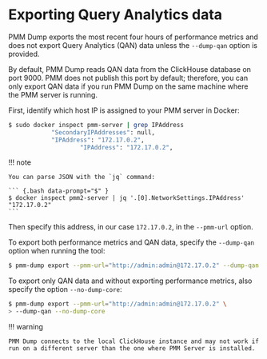 # Exporting Query Analytics data

PMM Dump exports the most recent four hours of performance metrics and does not export Query Analytics (QAN) data unless the `--dump-qan` option is provided.

By default, PMM Dump reads QAN data from the ClickHouse database on port 9000. PMM does not publish this port by default; therefore, you can only export QAN data if you run PMM Dump on the same machine where the PMM server is running.

First, identify which host IP is assigned to your PMM server in Docker:

``` {.bash data-prompt="$" }
$ sudo docker inspect pmm-server | grep IPAddress
            "SecondaryIPAddresses": null,
            "IPAddress": "172.17.0.2",
                    "IPAddress": "172.17.0.2",
```

!!! note

    You can parse JSON with the `jq` command:

    ``` {.bash data-prompt="$" }
    $ docker inspect pmm2-server | jq '.[0].NetworkSettings.IPAddress'
    "172.17.0.2"
    ```

Then specify this address, in our case `172.17.0.2`, in the `--pmm-url` option.

To export both performance metrics and QAN data, specify the `--dump-qan` option when running the tool:

``` {.bash data-prompt="$" }
$ pmm-dump export --pmm-url="http://admin:admin@172.17.0.2" --dump-qan
```

To export only QAN data and without exporting performance metrics, also specify the option `--no-dump-core`:

``` {.bash data-prompt="$" }
$ pmm-dump export --pmm-url="http://admin:admin@172.17.0.2" \
> --dump-qan --no-dump-core
```

!!! warning

    PMM Dump connects to the local ClickHouse instance and may not work if run on a different server than the one where PMM Server is installed.
